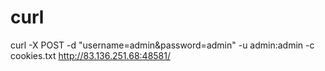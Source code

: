 # curl

curl -X POST -d "username=admin&password=admin" -u admin:admin -c cookies.txt http://83.136.251.68:48581/
